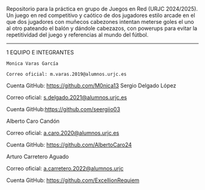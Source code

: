 
Repositorio para la práctica en grupo de Juegos en Red (URJC 2024/2025). Un juego en red competitivo y caótico de dos jugadores estilo arcade en el que dos jugadores con muñecos cabezones intentan meterse goles el uno al otro pateando el balón y dándole cabezazos, con powerups para evitar la repetitividad del juego y referencias al mundo del fútbol.
 ***************

1	EQUIPO E INTEGRANTES

	Monica Varas García
			
	Correo oficial: m.varas.2019@alumnos.urjc.es
	

Cuenta GitHub: https://github.com/M0nica13
Sergio Delgado López

Correo oficial: s.delgado.2021@alumnos.urjc.es

			
Cuenta GitHub:https://github.com/seergiio03

Alberto Caro Candón

Correo oficial: a.caro.2020@alumnos.urjc.es

			
Cuenta GitHub: https://github.com/AlbertoCaro24


Arturo Carretero Aguado

Correo oficial: a.carretero.2022@alumnos.urjc

		
Cuenta GitHub: https://github.com/ExcellionRequiem








